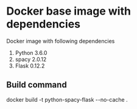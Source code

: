 # Docker base image with dependencies

Docker image with following dependencies

1. Python 3.6.0
2. spacy 2.0.12
3. Flask 0.12.2

## Build command

  docker build -t python-spacy-flask --no-cache .
